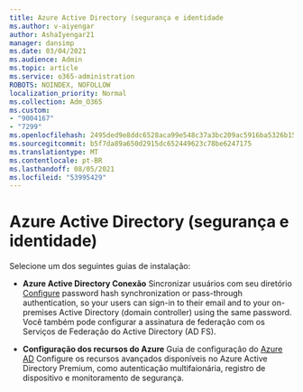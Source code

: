 ```yaml
---
title: Azure Active Directory (segurança e identidade
ms.author: v-aiyengar
author: AshaIyengar21
manager: dansimp
ms.date: 03/04/2021
ms.audience: Admin
ms.topic: article
ms.service: o365-administration
ROBOTS: NOINDEX, NOFOLLOW
localization_priority: Normal
ms.collection: Adm_O365
ms.custom:
- "9004167"
- "7299"
ms.openlocfilehash: 2495ded9e8ddc6528aca99e548c37a3bc209ac5916ba5326b15c8ff4fab46ded
ms.sourcegitcommit: b5f7da89a650d2915dc652449623c78be6247175
ms.translationtype: MT
ms.contentlocale: pt-BR
ms.lasthandoff: 08/05/2021
ms.locfileid: "53995429"
---
```

# <a name="azure-active-directory-security-and-identity"></a>Azure Active Directory (segurança e identidade)

Selecione um dos seguintes guias de instalação:

- **Azure Active Directory Conexão** Sincronizar usuários com seu diretório [Configure](https://go.microsoft.com/fwlink/?linkid=2071310) password hash synchronization or pass-through authentication, so your users can sign-in to their email and to your on-premises Active Directory (domain controller) using the same password. Você também pode configurar a assinatura de federação com os Serviços de Federação do Active Directory (AD FS).

- **Configuração dos recursos do Azure** Guia de configuração do [Azure AD](https://go.microsoft.com/fwlink/?linkid=2134390) Configure os recursos avançados disponíveis no Azure Active Directory Premium, como autenticação multifaionária, registro de dispositivo e monitoramento de segurança.
